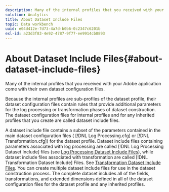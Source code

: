 ```yaml
---
description: Many of the internal profiles that you received with your Adobe application come with their own dataset configuration files.
solution: Analytics
title: About Dataset Include Files
topic: Data workbench
uuid: e04d412e-7d73-4a7d-b0b6-0c2347c6201b
exl-id: a23d3f83-4e92-4787-9f77-ee9914cb8893
---
```

# About Dataset Include Files{#about-dataset-include-files}

Many of the internal profiles that you received with your Adobe application come with their own dataset configuration files.

 Because the internal profiles are sub-profiles of the dataset profile, their dataset configuration files contain rules that provide additional parameters for the log processing or transformation phases of dataset construction. The dataset configuration files for internal profiles and for any inherited profiles that you create are called dataset include files.

A dataset include file contains a subset of the parameters contained in the main dataset configuration files ( [!DNL Log Processing.cfg] or [!DNL Transformation.cfg]) for the dataset profile. Dataset include files containing parameters associated with log processing are called [!DNL Log Processing Dataset Include] files (see [Log Processing Dataset Include Files](../../../home/c-dataset-const-proc/c-dataset-inc-files/c-types-dataset-inc-files/c-log-proc-dataset-inc-files/c-log-proc-dataset-inc-files.md#concept-999475a22519432e98844622ca95b6ab)), while dataset include files associated with transformation are called [!DNL Transformation Dataset Include] Files. See [Transformation Dataset Include Files](../../../home/c-dataset-const-proc/c-dataset-inc-files/c-types-dataset-inc-files/c-trans-dataset-inc-files.md#concept-c64aa78ed9ce40b8a0f4932c82ff5ace). You can create multiple dataset include files for use in the dataset construction process. The complete dataset includes all of the fields, transformations, and extended dimensions defined in all of the dataset configuration files for the dataset profile and any inherited profiles.
